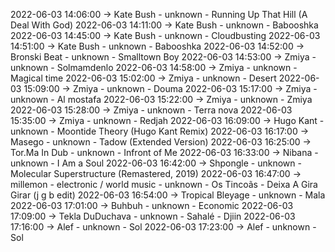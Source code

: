 2022-06-03 14:06:00 -> Kate Bush - unknown - Running Up That Hill (A Deal With God)
2022-06-03 14:11:00 -> Kate Bush - unknown - Babooshka
2022-06-03 14:45:00 -> Kate Bush - unknown - Cloudbusting
2022-06-03 14:51:00 -> Kate Bush - unknown - Babooshka
2022-06-03 14:52:00 -> Bronski Beat - unknown - Smalltown Boy
2022-06-03 14:53:00 -> Zmiya - unknown - Solmamdenlo
2022-06-03 14:58:00 -> Zmiya - unknown - Magical time
2022-06-03 15:02:00 -> Zmiya - unknown - Desert
2022-06-03 15:09:00 -> Zmiya - unknown - Douma
2022-06-03 15:17:00 -> Zmiya - unknown - Al mostafa
2022-06-03 15:22:00 -> Zmiya - unknown - Zmiya
2022-06-03 15:28:00 -> Zmiya - unknown - Terra nova
2022-06-03 15:35:00 -> Zmiya - unknown - Redjah
2022-06-03 16:09:00 -> Hugo Kant - unknown - Moontide Theory (Hugo Kant Remix)
2022-06-03 16:17:00 -> Masego - unknown - Tadow (Extended Version)
2022-06-03 16:25:00 -> Tor.Ma In Dub - unknown - Infront of Me
2022-06-03 16:33:00 -> Nibana - unknown - I Am a Soul
2022-06-03 16:42:00 -> Shpongle - unknown - Molecular Superstructure (Remastered, 2019)
2022-06-03 16:47:00 -> millemon - electronic / world music - unknown - Os Tincoãs - Deixa A Gira Girar (j g b edit)
2022-06-03 16:54:00 -> Tropical Bleyage - unknown - Mala
2022-06-03 17:01:00 -> Buhbuh - unknown - Economic
2022-06-03 17:09:00 -> Tekla DuDuchava - unknown - Sahalé - Djiin
2022-06-03 17:16:00 -> Alef - unknown - Sol
2022-06-03 17:23:00 -> Alef - unknown - Sol
